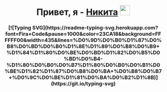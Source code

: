 <h1 align="center">Привет, я - <a href="https://vk.com/niksherful" target="_blank">Никита</a> 
<img src="https://github.com/blackcater/blackcater/raw/main/images/Hi.gif" height="32"/></h1>
<h3 align="center">
[![Typing SVG](https://readme-typing-svg.herokuapp.com?font=Fira+Code&pause=1000&color=23CA18&background=FFFFFF00&width=435&lines=%D0%9D%D0%B0%D1%87%D0%B8%D0%BD%D0%B0%D1%8E%D1%89%D0%B8%D0%B9+%D1%84%D1%80%D0%BE%D0%BD%D1%82%D0%B5%D0%BD%D0%B4-%D1%80%D0%B0%D0%B7%D1%80%D0%B0%D0%B1%D0%BE%D1%82%D1%87%D0%B8%D0%BA+%D0%B8%D0%B7+%D0%9C%D0%BE%D1%81%D0%BA%D0%B2%D1%8B)](https://git.io/typing-svg)
</h3>

